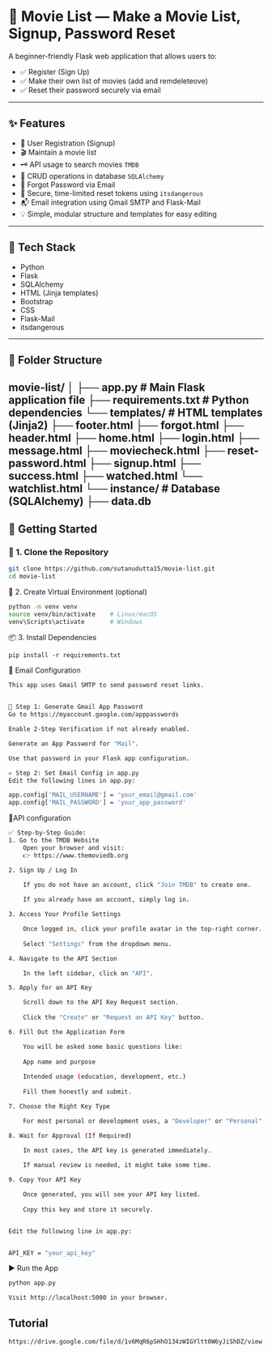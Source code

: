 # 🔐 Movie List — Make a Movie List, Signup, Password Reset

A beginner-friendly Flask web application that allows users to:

- ✅ Register (Sign Up)
- ✅ Make their own list of movies (add and remdeleteove)
- ✅ Reset their password securely via email


---

## ✨ Features

- 📝 User Registration (Signup)
- 🎬 Maintain a movie list
- 🗝️ API usage to search movies `TMDB`
- 💾 CRUD operations in database `SQLAlchemy` 
- 📧 Forgot Password via Email
- 🔑 Secure, time-limited reset tokens using `itsdangerous`
- 📬 Email integration using Gmail SMTP and Flask-Mail
- 💡 Simple, modular structure and templates for easy editing


---

## 🧰 Tech Stack

- Python
- Flask
- SQLAlchemy
- HTML (Jinja templates)
- Bootstrap
- CSS
- Flask-Mail
- itsdangerous


---

## 📁 Folder Structure

movie-list/
│
├── app.py # Main Flask application file
├── requirements.txt # Python dependencies
└── templates/ # HTML templates (Jinja2)
├── footer.html
├── forgot.html
├── header.html
├── home.html
├── login.html
├── message.html
├── moviecheck.html
├── reset-password.html
├── signup.html
├── success.html
├── watched.html
└── watchlist.html
└── instance/ # Database (SQLAlchemy)
├── data.db
---

## 🚀 Getting Started

### 🔁 1. Clone the Repository

```bash
git clone https://github.com/sutanudutta15/movie-list.git
cd movie-list
```
🐍 2. Create Virtual Environment (optional)
```bash
python -m venv venv
source venv/bin/activate    # Linux/macOS
venv\Scripts\activate       # Windows
```
📦 3. Install Dependencies
```
pip install -r requirements.txt
```

📧 Email Configuration
```bash
This app uses Gmail SMTP to send password reset links.


🔐 Step 1: Generate Gmail App Password
Go to https://myaccount.google.com/apppasswords

Enable 2-Step Verification if not already enabled.

Generate an App Password for "Mail".

Use that password in your Flask app configuration.

✍️ Step 2: Set Email Config in app.py
Edit the following lines in app.py:

app.config['MAIL_USERNAME'] = 'your_email@gmail.com'
app.config['MAIL_PASSWORD'] = 'your_app_password'
```

🔌API configuration
```bash
✅ Step-by-Step Guide:
1. Go to the TMDB Website
    Open your browser and visit:
    👉 https://www.themoviedb.org

2. Sign Up / Log In

    If you do not have an account, click "Join TMDB" to create one.
    
    If you already have an account, simply log in.

3. Access Your Profile Settings

    Once logged in, click your profile avatar in the top-right corner.
    
    Select "Settings" from the dropdown menu.

4. Navigate to the API Section

    In the left sidebar, click on "API".

5. Apply for an API Key

    Scroll down to the API Key Request section.
    
    Click the "Create" or "Request an API Key" button.

6. Fill Out the Application Form

    You will be asked some basic questions like:
    
    App name and purpose
    
    Intended usage (education, development, etc.)
    
    Fill them honestly and submit.

7. Choose the Right Key Type

    For most personal or development uses, a "Developer" or "Personal" key will be sufficient.

8. Wait for Approval (If Required)

    In most cases, the API key is generated immediately.
    
    If manual review is needed, it might take some time.

9. Copy Your API Key

    Once generated, you will see your API key listed.
    
    Copy this key and store it securely.


Edit the following line in app.py:


API_KEY = "your_api_key"
```


▶️ Run the App
```bash
python app.py

Visit http://localhost:5000 in your browser.
```

## Tutorial
```bash
https://drive.google.com/file/d/1v6MqR6pSHhO134zWIGYltt0W6yJiShDZ/view
```